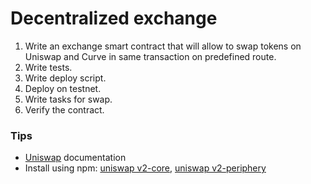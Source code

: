 # Decentralized exchange

1. Write an exchange smart contract that will allow to swap tokens on Uniswap and Curve in same transaction on predefined route.
2. Write tests.
3. Write deploy script.
4. Deploy on testnet.
5. Write tasks for swap.
6. Verify the contract.

### Tips

- [Uniswap](https://docs.uniswap.org/protocol/V2/introduction) documentation  
- Install using npm: [uniswap v2-core](https://www.npmjs.com/package/@uniswap/v2-core), [uniswap v2-periphery](https://www.npmjs.com/package/uniswap-v2-periphery)
